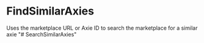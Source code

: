 # FindSimilarAxies
Uses the marketplace URL or Axie ID to search the marketplace for a similar axie
"# SearchSimilarAxies" 
